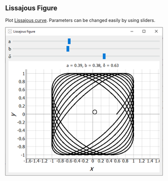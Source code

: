 ## Lissajous Figure
Plot [Lissajous curve](https://en.wikipedia.org/wiki/Lissajous_curve). Parameters can be changed easily by using sliders.

![Application](Lissajous_Screen.png)
